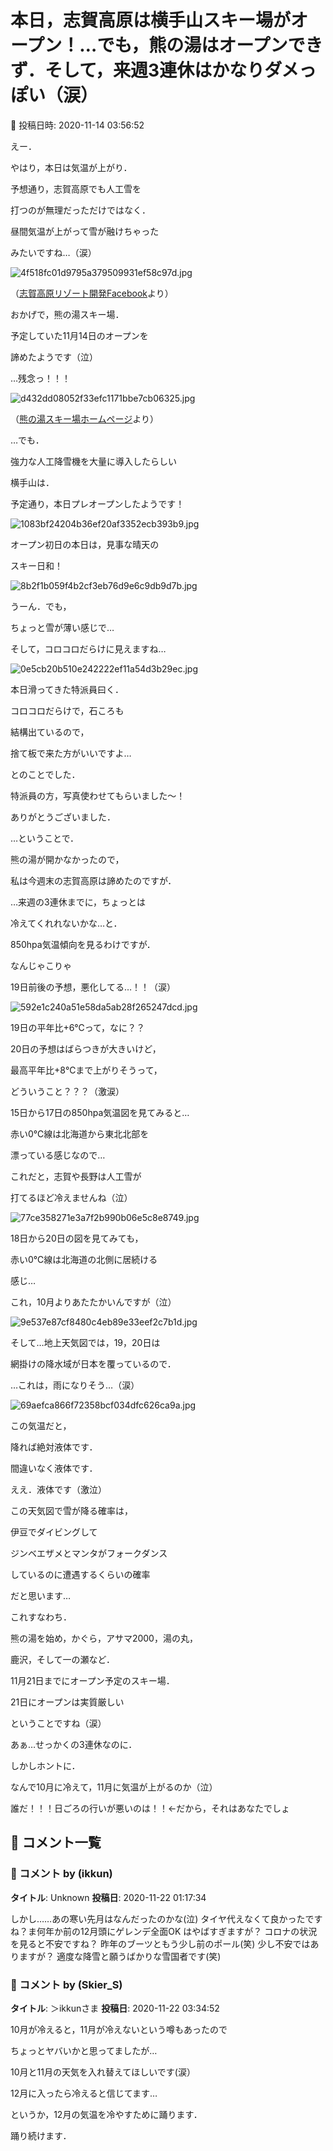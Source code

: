 # 本日，志賀高原は横手山スキー場がオープン！…でも，熊の湯はオープンできず．そして，来週3連休はかなりダメっぽい（涙）

📅 投稿日時: 2020-11-14 03:56:52

えー．


やはり，本日は気温が上がり．


予想通り，志賀高原でも人工雪を


打つのが無理だっただけではなく．


昼間気温が上がって雪が融けちゃった


みたいですね…（涙）







![4f518fc01d9795a379509931ef58c97d.jpg](images/4f518fc01d9795a379509931ef58c97d.jpg)




（[志賀高原リゾート開発Facebook](https://www.facebook.com/ShigaKogen.Ski/photos/a.530911113691763/3429729740476538/?type=3&theater)より）





おかげで，熊の湯スキー場．


予定していた11月14日のオープンを


諦めたようです（泣）


…残念っ！！！




![d432dd08052f33efc1171bbe7cb06325.jpg](images/d432dd08052f33efc1171bbe7cb06325.jpg)




（[熊の湯スキー場ホームページ](https://www.kumanoyu.co.jp/lift/)より）





…でも．


強力な人工降雪機を大量に導入したらしい


横手山は．


予定通り，本日プレオープンしたようです！




![1083bf24204b36ef20af3352ecb393b9.jpg](images/1083bf24204b36ef20af3352ecb393b9.jpg)




オープン初日の本日は，見事な晴天の


スキー日和！




![8b2f1b059f4b2cf3eb76d9e6c9db9d7b.jpg](images/8b2f1b059f4b2cf3eb76d9e6c9db9d7b.jpg)




うーん．でも，


ちょっと雪が薄い感じで…


そして，コロコロだらけに見えますね…




![0e5cb20b510e242222ef11a54d3b29ec.jpg](images/0e5cb20b510e242222ef11a54d3b29ec.jpg)




本日滑ってきた特派員曰く．


コロコロだらけで，石ころも


結構出ているので，


捨て板で来た方がいいですよ…


とのことでした．


特派員の方，写真使わせてもらいました～！


ありがとうございました．





…ということで．


熊の湯が開かなかったので，


私は今週末の志賀高原は諦めたのですが．





…来週の3連休までに，ちょっとは


冷えてくれれないかな…と．


850hpa気温傾向を見るわけですが．





なんじゃこりゃ





19日前後の予想，悪化してる…！！（涙）




![592e1c240a51e58da5ab28f265247dcd.jpg](images/592e1c240a51e58da5ab28f265247dcd.jpg)







19日の平年比+6℃って，なに？？


20日の予想はばらつきが大きいけど，


最高平年比+8℃まで上がりそうって，


どういうこと？？？（激涙）





15日から17日の850hpa気温図を見てみると…


赤い0℃線は北海道から東北北部を


漂っている感じなので…


これだと，志賀や長野は人工雪が


打てるほど冷えませんね（泣）




![77ce358271e3a7f2b990b06e5c8e8749.jpg](images/77ce358271e3a7f2b990b06e5c8e8749.jpg)







18日から20日の図を見てみても，


赤い0℃線は北海道の北側に居続ける


感じ…


これ，10月よりあたたかいんですが（泣）




![9e537e87cf8480c4eb89e33eef2c7b1d.jpg](images/9e537e87cf8480c4eb89e33eef2c7b1d.jpg)







そして…地上天気図では，19，20日は


網掛けの降水域が日本を覆っているので．


…これは，雨になりそう…（涙）




![69aefca866f72358bcf034dfc626ca9a.jpg](images/69aefca866f72358bcf034dfc626ca9a.jpg)







この気温だと，


降れば絶対液体です．


間違いなく液体です．


ええ．液体です（激泣）





この天気図で雪が降る確率は，


伊豆でダイビングして


ジンベエザメとマンタがフォークダンス


しているのに遭遇するくらいの確率


だと思います…





これすなわち．


熊の湯を始め，かぐら，アサマ2000，湯の丸，


鹿沢，そして一の瀬など．


11月21日までにオープン予定のスキー場．


21日にオープンは実質厳しい


ということですね（涙）


あぁ…せっかくの3連休なのに．





しかしホントに．


なんで10月に冷えて，11月に気温が上がるのか（泣）





誰だ！！！日ごろの行いが悪いのは！！←だから，それはあなたでしょ

## 💬 コメント一覧

### 💬 コメント by (ikkun)
**タイトル**: Unknown
**投稿日**: 2020-11-22 01:17:34

しかし……あの寒い先月はなんだったのかな(泣) タイヤ代えなくて良かったですね？ま何年か前の12月頭にゲレンデ全面OK はやばすぎますが？  コロナの状況を見ると不安ですね？  昨年のブーツともう少し前のポール(笑)  少し不安ではありますが？ 適度な降雪と願うばかりな雪国者です(笑)

### 💬 コメント by (Skier_S)
**タイトル**: ＞ikkunさま
**投稿日**: 2020-11-22 03:34:52

10月が冷えると，11月が冷えないという噂もあったので

ちょっとヤバいかと思ってましたが…

10月と11月の天気を入れ替えてほしいです(涙）

12月に入ったら冷えると信じてます…

というか，12月の気温を冷やすために踊ります．

踊り続けます．

